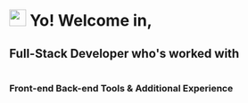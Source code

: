 <h1><img src="https://emojis.slackmojis.com/emojis/images/1531849430/4246/blob-sunglasses.gif?1531849430" width="30"/> Yo! Welcome in,</h1>

<div class="skills">
  <h2>Full-Stack Developer who's worked with</h2>
  
  <div width="33" style="display:inline-block;">
    <h3>Front-end</h3>
  </div>
  
  <div width="33" style="display:inline-block;">
    <h3>Back-end</h3>
  </div>
  
  <div width="33" style="display:inline-block;">
    <h3>Tools & Additional Experience</h3>
  </div>
  
</div>

<!--
**aelsedoudi/aelsedoudi** is a ✨ _special_ ✨ repository because its `README.md` (this file) appears on your GitHub profile.

Here are some ideas to get you started:

- 🔭 I’m currently working on ...
- 🌱 I’m currently learning ...
- 👯 I’m looking to collaborate on ...
- 🤔 I’m looking for help with ...
- 💬 Ask me about ...
- 📫 How to reach me: ...
- 😄 Pronouns: ...
- ⚡ Fun fact: ...
-->
